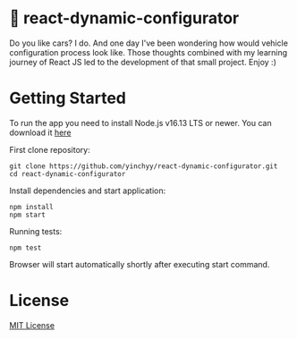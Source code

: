 # 🚗 react-dynamic-configurator

Do you like cars? I do. And one day I've been wondering how
would vehicle configuration process look like. Those thoughts combined with my learning journey of React JS led to the development of that small project. Enjoy :)

# Getting Started
To run the app you need to install Node.js v16.13 LTS or newer. You can download it [here](https://nodejs.org/en/blog/release/v16.13.0/)

First clone repository:
```
git clone https://github.com/yinchyy/react-dynamic-configurator.git
cd react-dynamic-configurator
```
Install dependencies and start application:
```
npm install
npm start
```
Running tests:
```
npm test
```
Browser will start automatically shortly after executing start command.

# License

[MIT License](LICENSE)